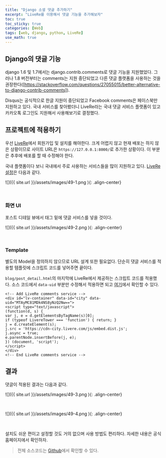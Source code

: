 ```yaml
---
title: "Django 소셜 댓글 추가하기"
excerpt: "LiveRe를 이용해서 댓글 기능을 추가해보자"
toc: true
toc_sticky: true
categories: [Web]
tags: [web, django, python, LiveRe]
use_math: true
---
```


## Django의 댓글 기능

django 1.6 및 1.7에서는 django.contrib.comments로 댓글 기능을 지원했었다. 그러나 1.8 버전부터는 comments는 지원 중단되었고 다른 댓글 플랫폼을 사용하는 것을 권장한다([https://stackoverflow.com/questions/27055015/better-alternative-to-django-contrib-comments]).  

Disqus는 공식적으로 한글 지원이 중단되었고 Facebook comments은 페이스북만 지원하고 있다. 국내 서비스를 찾아봤더니 LiveRe라는 국내 댓글 서비스 플랫폼이 있고 카카오톡 로그인도 지원해서 사용해보기로 결정했다. 

## 프로젝트에 적용하기
우선 [LiveRe](http://www.livere.com/apply)에서 회원가입 및 설치를 해야한다. 크게 어렵지 않고 현재 배포는 하지 않은 상황이므로 사이트 URL은 `https://127.0.0.1:8000/`로 추가한 상황이다. 이 부분은 추후에 배포를 할 때 수정해야 한다.  

국내 플랫폼이다 보니 국내에서 주로 사용하는 서비스들을 많이 지원하고 있다. [LiveRe 설정](http://www.livere.com/insight/config/alertDisable)은 다음과 같다.  

![]({{ site.url }}/assets/images/49-1.png ){: .align-center}

<br>

### 화면 UI
포스트 디테일 뷰에서 태그 밑에 댓글 서비스를 넣을 것이다.

![]({{ site.url }}/assets/images/49-2.png ){: .align-center}

<br>

### Template
별도의 Model을 정의하지 않으므로 URL 설계 또한 필요없다. 단순히 댓글 서비스를 적용할 템플릿에 스크립트 코드를 넣어주면 끝이다.  

`blog/post_detail.html`의 마지막에 LiveRe에서 제공하는 스크립트 코드를 적용했다. 소스 코드에서 `data-uid` 부분만 수정해서 적용하면 되고 [여기](http://www.livere.com/insight/myCode)에서 확인할 수 있다.

```
<!-- Add LiveRe comments service -->
<div id="lv-container" data-id="city" data-uid="MTAyMC81MDk4NS8yNzQ2Nw==">
<script type="text/javascript">
(function(d, s) {
var j, e = d.getElementsByTagName(s)[0];
if (typeof LivereTower === 'function') { return; }  
j = d.createElement(s);
j.src = 'https://cdn-city.livere.com/js/embed.dist.js';
j.async = true;
e.parentNode.insertBefore(j, e);
}) (document, 'script');
</script>
</div>
<!-- End LiveRe comments service -->
```


## 결과
댓글이 적용된 결과는 다음과 같다.

![]({{ site.url }}/assets/images/49-3.png ){: .align-center}

<br>

![]({{ site.url }}/assets/images/49-4.png ){: .align-center}

<br>

설치도 쉬운 편이고 설정할 것도 거의 없으며 사용 방법도 편리하다. 자세한 내용은 공식 홈페이지에서 확인하자.

> 전체 소스코드는 [Github](https://github.com/sys09270883/django-blog)에서 확인할 수 있다.


<br>